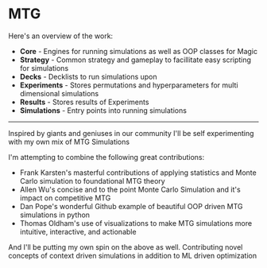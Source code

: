# MTG
Here's an overview of the work:
* **Core** - Engines for running simulations as well as OOP classes for Magic
* **Strategy** - Common strategy and gameplay to facillitate easy scripting for simulations
* **Decks** - Decklists to run simulations upon
* **Experiments** - Stores permutations and hyperparameters for multi dimensional simulations
* **Results** - Stores results of Experiments
* **Simulations** - Entry points into running simulations
____

Inspired by giants and geniuses in our community I'll be self experimenting with my own mix of MTG Simulations

I'm attempting to combine the following great contributions:
* Frank Karsten's masterful contributions of applying statistics and Monte Carlo simulation to foundational MTG theory
* Allen Wu's concise and to the point Monte Carlo Simulation and it's impact on competitive MTG
* Dan Pope's wonderful Github example of beautiful OOP driven MTG simulations in python
* Thomas Oldham's use of visualizations to make MTG simulations more intuitive, interactive, and actionable

And I'll be putting my own spin on the above as well.  Contributing novel concepts of context driven simulations in
addition to ML driven optimization